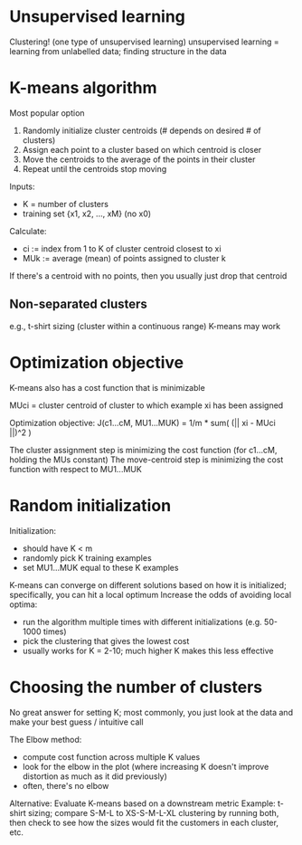 # Unsupervised learning
Clustering! (one type of unsupervised learning)
unsupervised learning = learning from unlabelled data; finding structure in the data

# K-means algorithm
Most popular option
1. Randomly initialize cluster centroids (# depends on desired # of clusters)
2. Assign each point to a cluster based on which centroid is closer
3. Move the centroids to the average of the points in their cluster
4. Repeat until the centroids stop moving

Inputs:
* K = number of clusters
* training set {x1, x2, ..., xM} (no x0)

Calculate:
* ci := index from 1 to K of cluster centroid closest to xi
* MUk := average (mean) of points assigned to cluster k

If there's a centroid with no points, then you usually just drop that centroid

## Non-separated clusters
e.g., t-shirt sizing (cluster within a continuous range)
K-means may work

# Optimization objective
K-means also has a cost function that is minimizable

MUci = cluster centroid of cluster to which example xi has been assigned

Optimization objective:
J(c1...cM, MU1...MUK) = 1/m * sum( (|| xi - MUci ||)^2 )

The cluster assignment step is minimizing the cost function (for c1...cM, holding the MUs constant)
The move-centroid step is minimizing the cost function with respect to MU1...MUK

# Random initialization
Initialization:
* should have K < m
* randomly pick K training examples
* set MU1...MUK equal to these K examples

K-means can converge on different solutions based on how it is initialized; specifically, you can hit a local optimum
Increase the odds of avoiding local optima:
* run the algorithm multiple times with different initializations (e.g. 50-1000 times)
* pick the clustering that gives the lowest cost
* usually works for K = 2-10; much higher K makes this less effective

# Choosing the number of clusters
No great answer for setting K; most commonly, you just look at the data and make your best guess / intuitive call

The Elbow method:
* compute cost function across multiple K values
* look for the elbow in the plot (where increasing K doesn't improve distortion as much as it did previously)
* often, there's no elbow

Alternative:
Evaluate K-means based on a downstream metric
Example: t-shirt sizing; compare S-M-L to XS-S-M-L-XL clustering by running both, then check to see how the sizes would fit the customers in each cluster, etc.
